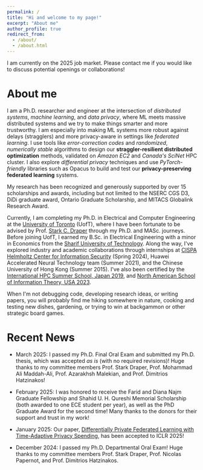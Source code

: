 ```yaml
---
permalink: /
title: "Hi and welcome to my page!"
excerpt: "About me"
author_profile: true
redirect_from: 
  - /about/
  - /about.html
---
```


I am currently on the 2025 job market. Please contact me if you would like to discuss potential openings or collaborations!

# About me

I am a Ph.D. researcher and engineer at the intersection of *distributed systems*, *machine learning*, and *data privacy*, where ML meets massive distributed systems and we try to make things smarter and more trustworthy. I am especially into making ML systems more robust against delays (stragglers) and more privacy-aware in settings like *federated learning*. 
I use tools like *error-correction codes* and *randomized*, *numerically stable* algorithms to design our **straggler-resilient distributed optimization** methods, validated on *Amazon EC2* and *Canada's SciNet* HPC cluster. I also explore *differential privacy* techniques and use *PyTorch-friendly* libraries such as Opacus to build and test our **privacy-preserving federated learning** systems.

My research has been recognized and generously supported by over 15 scholarships and awards, including but not limited to the NSERC CGS D3, DiDi graduate award, Ontario Graduate Scholarship, and MITACS Globalink Research Award.

Currently, I am completing my Ph.D. in Electrical and Computer Engineering at the [University of Toronto](https://www.utoronto.ca/) (UofT), where I have been fortunate to be advised by Prof. [Stark C. Draper](https://www.ece.utoronto.ca/people/draper-s/) through my Ph.D. and MASc. journeys. Before joining UofT, I earned my B.Sc. in Electrical Engineering with a minor in Economics from the [Sharif University of Technology](http://www.en.sharif.edu/).
Along the way, I've explored industry and academic collaborations through internships at [CISPA Helmholtz Center for Information Security](https://sprintml.com/) (Spring 2024), Huawei Accelerated Neural Technology team (Summer 2021), and the Chinese University of Hong Kong (Summer 2015).
I've also been certified by the [International HPC Summer School, Japan 2019](https://ss19.ihpcss.org/), and [North American School of Information Theory, USA 2023](https://nasit.seas.upenn.edu/).

When I'm not debugging code, developing research ideas, or writing papers, you will probably find me hiking somewhere in nature, cooking and testing new dishes, gardening, or trying to win at backgammon or other strategic board games.


# Recent News

* March 2025: I passed my Ph.D. Final Oral Exam and submitted my Ph.D. thesis, which was accepted *as is* (with no required revisions)! Huge thanks to my committee members Prof. Stark Draper, Prof. Mohammad Ali Maddah-Ali, Prof. Azarakhsh Malekian, and Prof. Dimitrios Hatzinakos!

* February 2025: I was honored to receive the Farid and Diana Najm Graduate Fellowship and Shahid U. H. Qureshi Memorial Scholarship (both awarded to one ECE student per year), as well as the PhD Graduate Award for the second time! Many thanks to the donors for their support and trust in my work!

* January 2025: Our paper, [Differentially Private Federated Learning with Time-Adaptive Privacy Spending](https://openreview.net/forum?id=W0nydevOlG&noteId=zEslc0ErHW), has been accepted to ICLR 2025!

* December 2024: I passed my Ph.D. Departmental Oral Exam! Huge thanks to my committee members Prof. Stark Draper, Prof. Nicolas Papernot, and Prof. Dimitrios Hatzinakos.